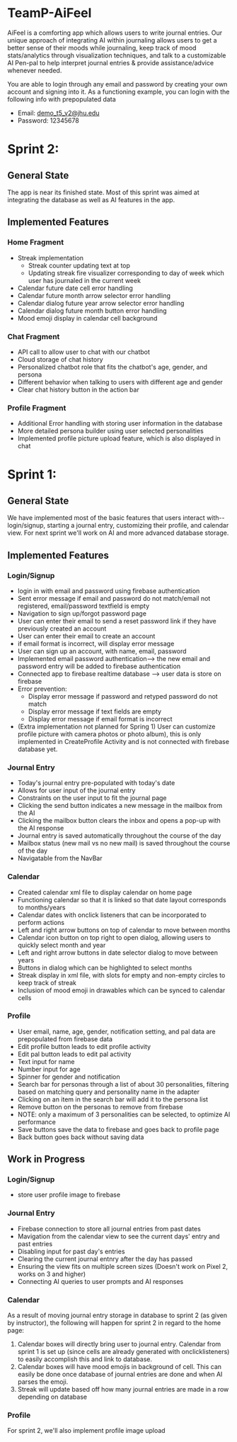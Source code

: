 # TeamP-AiFeel
AiFeel is a comforting app which allows users to write journal entries. Our unique approach of integrating AI within journaling allows users to get a better sense of their moods while journaling, keep track of mood stats/analytics through visualization techniques, and talk to a customizable AI Pen-pal to help interpret journal entries & provide assistance/advice whenever needed.

You are able to login through any email and password by creating your own account and signing into it.
As a functioning example, you can login with the following info with prepopulated data
- Email: demo_t5_v2@jhu.edu 
- Password: 12345678

# Sprint 2:
## General State
The app is near its finished state. Most of this sprint was aimed at integrating the database as well as AI features in the app.

## Implemented Features
### Home Fragment
- Streak implementation
    - Streak counter updating text at top
    - Updating streak fire visualizer corresponding to day of week which user has journaled in the current week
- Calendar future date cell error handling
- Calendar future month arrow selector error handling
- Calendar dialog future year arrow selector error handling
- Calendar dialog future month button error handling
- Mood emoji display in calendar cell background

### Chat Fragment
- API call to allow user to chat with our chatbot
- Cloud storage of chat history
- Personalized chatbot role that fits the chatbot's age, gender, and persona
- Different behavior when talking to users with different age and gender
- Clear chat history button in the action bar 

### Profile Fragment
- Additional Error handling with storing user information in the database
- More detailed persona builder using user selected personalities
- Implemented profile picture upload feature, which is also displayed in chat


# Sprint 1:
## General State
We have implemented most of the basic features that users interact with--login/signup, starting a journal entry, customizing their profile, and calendar view. For next sprint we'll work on AI and more advanced database storage. 

## Implemented Features
### Login/Signup
- login in with email and password using firebase authentication
- Sent error message if email and password do not match/email not registered, email/password textfield is empty
- Navigation to sign up/forgot password page
- User can enter their email to send a reset password link if they have previously created an account
- User can enter their email to create an account 
-  if email format is incorrect, will display error message
- User can sign up an account, with name, email, password
- Implemented email password authentication—> the new email and password entry will be added to firebase authentication
- Connected app to firebase realtime database —> user data is store on firebase
- Error prevention:
    - Display error message if password and retyped password do not match
    - Display error message if text fields are empty
    - Display error message if email format is incorrect
- (Extra implementation not planned for Spring 1) User can customize profile picture with camera photos or photo album), this is only implemented in CreateProfile Activity and is not connected with firebase database yet.

### Journal Entry
 - Today's journal entry pre-populated with today's date
 - Allows for user input of the journal entry
 - Constraints on the user input to fit the journal page
 - Clicking the send button indicates a new message in the mailbox from the AI
 - Clicking the mailbox button clears the inbox and opens a pop-up with the AI response
 - Journal entry is saved automatically throughout the course of the day
 - Mailbox status (new mail vs no new mail) is saved throughout the course of the day
 - Navigatable from the NavBar

### Calendar
- Created calendar xml file to display calendar on home page
- Functioning calendar so that it is linked so that date layout corresponds to months/years
- Calendar dates with onclick listeners that can be incorporated to perform actions
- Left and right arrow buttons on top of calendar to move between months
- Calendar icon button on top right to open dialog, allowing users to quickly select month and year
- Left and right arrow buttons in date selector dialog to move between years
- Buttons in dialog which can be highlighted to select months
- Streak display in xml file, with slots for empty and non-empty circles to keep track of streak
- Inclusion of mood emoji in drawables which can be synced to calendar cells
### Profile
- User email, name, age, gender, notification setting, and pal data are prepopulated from firebase data
- Edit profile button leads to edit profile activity
- Edit pal button leads to edit pal activity
- Text input for name
- Number input for age
- Spinner for gender and notification
- Search bar for personas through a list of about 30 personalities, filtering based on matching query and personality name in the adapter
- Clicking on an item in the search bar will add it to the persona list
- Remove button on the personas to remove from firebase
- NOTE: only a maximum of 3 personalities can be selected, to optimize AI performance
- Save buttons save the data to firebase and goes back to profile page
- Back button goes back without saving data

## Work in Progress
### Login/Signup
- store user profile image to firebase
### Journal Entry
 - Firebase connection to store all journal entries from past dates
 - Mavigation from the calendar view to see the current days' entry and past entries
 - Disabling input for past day's entries
 - Clearing the current journal entnry after the day has passed
 - Ensuring the view fits on multiple screen sizes (Doesn't work on Pixel 2, works on 3 and higher)
 - Connecting AI queries to user prompts and AI responses

### Calendar
As a result of moving journal entry storage in database to sprint 2 (as given by instructor), the following will happen for sprint 2 in regard to the home page:
1. Calendar boxes will directly bring user to journal entry. Calendar from sprint 1 is set up (since cells are already generated with onclicklisteners) to easily accomplish this and link to database.
2. Calendar boxes will have mood emojis in background of cell. This can easily be done once database of journal entries are done and when AI parses the emoji.
3. Streak will update based off how many journal entries are made in a row depending on database

### Profile
For sprint 2, we'll also implement profile image upload
